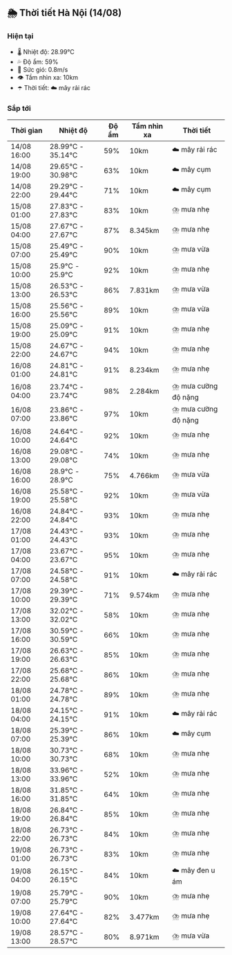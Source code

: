 ## 🌦️ Thời tiết Hà Nội (14/08)

### Hiện tại

- 🌡️ Nhiệt độ: 28.99℃
- 💦 Độ ẩm: 59%
- 💨 Sức gió: 0.8m/s
- 👁️ Tầm nhìn xa: 10km
- ☂️ Thời tiết: ☁️ mây rải rác

### Sắp tới

| Thời gian | Nhiệt độ | Độ ẩm | Tầm nhìn xa | Thời tiết |
| --- | --- | --- | --- | --- |
| 14/08 16:00 | 28.99℃ - 35.14℃ | 59% | 10km | ☁️ mây rải rác |
| 14/08 19:00 | 29.65℃ - 30.98℃ | 63% | 10km | ☁️ mây cụm |
| 14/08 22:00 | 29.29℃ - 29.44℃ | 71% | 10km | ☁️ mây cụm |
| 15/08 01:00 | 27.83℃ - 27.83℃ | 83% | 10km | ⛈️ mưa nhẹ |
| 15/08 04:00 | 27.67℃ - 27.67℃ | 87% | 8.345km | ⛈️ mưa nhẹ |
| 15/08 07:00 | 25.49℃ - 25.49℃ | 90% | 10km | ⛈️ mưa vừa |
| 15/08 10:00 | 25.9℃ - 25.9℃ | 92% | 10km | ⛈️ mưa nhẹ |
| 15/08 13:00 | 26.53℃ - 26.53℃ | 86% | 7.831km | ⛈️ mưa vừa |
| 15/08 16:00 | 25.56℃ - 25.56℃ | 89% | 10km | ⛈️ mưa vừa |
| 15/08 19:00 | 25.09℃ - 25.09℃ | 91% | 10km | ⛈️ mưa nhẹ |
| 15/08 22:00 | 24.67℃ - 24.67℃ | 94% | 10km | ⛈️ mưa nhẹ |
| 16/08 01:00 | 24.81℃ - 24.81℃ | 91% | 8.234km | ⛈️ mưa nhẹ |
| 16/08 04:00 | 23.74℃ - 23.74℃ | 98% | 2.284km | ⛈️ mưa cường độ nặng |
| 16/08 07:00 | 23.86℃ - 23.86℃ | 97% | 10km | ⛈️ mưa cường độ nặng |
| 16/08 10:00 | 24.64℃ - 24.64℃ | 92% | 10km | ⛈️ mưa nhẹ |
| 16/08 13:00 | 29.08℃ - 29.08℃ | 74% | 10km | ⛈️ mưa nhẹ |
| 16/08 16:00 | 28.9℃ - 28.9℃ | 75% | 4.766km | ⛈️ mưa vừa |
| 16/08 19:00 | 25.58℃ - 25.58℃ | 92% | 10km | ⛈️ mưa vừa |
| 16/08 22:00 | 24.84℃ - 24.84℃ | 93% | 10km | ⛈️ mưa nhẹ |
| 17/08 01:00 | 24.43℃ - 24.43℃ | 93% | 10km | ⛈️ mưa nhẹ |
| 17/08 04:00 | 23.67℃ - 23.67℃ | 95% | 10km | ⛈️ mưa nhẹ |
| 17/08 07:00 | 24.58℃ - 24.58℃ | 91% | 10km | ☁️ mây rải rác |
| 17/08 10:00 | 29.39℃ - 29.39℃ | 71% | 9.574km | ⛈️ mưa nhẹ |
| 17/08 13:00 | 32.02℃ - 32.02℃ | 58% | 10km | ⛈️ mưa nhẹ |
| 17/08 16:00 | 30.59℃ - 30.59℃ | 66% | 10km | ⛈️ mưa nhẹ |
| 17/08 19:00 | 26.63℃ - 26.63℃ | 85% | 10km | ⛈️ mưa nhẹ |
| 17/08 22:00 | 25.68℃ - 25.68℃ | 86% | 10km | ⛈️ mưa nhẹ |
| 18/08 01:00 | 24.78℃ - 24.78℃ | 89% | 10km | ⛈️ mưa nhẹ |
| 18/08 04:00 | 24.15℃ - 24.15℃ | 91% | 10km | ☁️ mây rải rác |
| 18/08 07:00 | 25.39℃ - 25.39℃ | 86% | 10km | ☁️ mây cụm |
| 18/08 10:00 | 30.73℃ - 30.73℃ | 68% | 10km | ⛈️ mưa nhẹ |
| 18/08 13:00 | 33.96℃ - 33.96℃ | 52% | 10km | ⛈️ mưa nhẹ |
| 18/08 16:00 | 31.85℃ - 31.85℃ | 64% | 10km | ⛈️ mưa nhẹ |
| 18/08 19:00 | 26.84℃ - 26.84℃ | 85% | 10km | ⛈️ mưa nhẹ |
| 18/08 22:00 | 26.73℃ - 26.73℃ | 84% | 10km | ⛈️ mưa nhẹ |
| 19/08 01:00 | 26.73℃ - 26.73℃ | 83% | 10km | ⛈️ mưa nhẹ |
| 19/08 04:00 | 26.15℃ - 26.15℃ | 84% | 10km | ☁️ mây đen u ám |
| 19/08 07:00 | 25.79℃ - 25.79℃ | 90% | 10km | ⛈️ mưa nhẹ |
| 19/08 10:00 | 27.64℃ - 27.64℃ | 82% | 3.477km | ⛈️ mưa nhẹ |
| 19/08 13:00 | 28.57℃ - 28.57℃ | 80% | 8.971km | ⛈️ mưa vừa |

